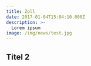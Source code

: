 ```yaml
---
title: Zoll
date: 2017-01-04T15:04:10.000Z
description: >-
  Lorem ipsum
image: /img/news/test.jpg
---
```


## Titel 2